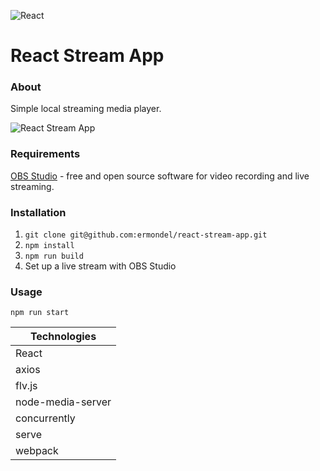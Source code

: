 ![React](https://github.com/ermondel/wiki/blob/master/files/icons48b/React48b.png)

# React Stream App

### About

Simple local streaming media player.

![React Stream App](https://github.com/ermondel/wiki/blob/master/screens/react-stream-app.jpg)

### Requirements

[OBS Studio](https://obsproject.com/) - free and open source software for video recording and live streaming.

### Installation

1. `git clone git@github.com:ermondel/react-stream-app.git`
2. `npm install`
3. `npm run build`
4. Set up a live stream with OBS Studio

### Usage

`npm run start`

| Technologies      |
| ----------------- |
| React             |
| axios             |
| flv.js            |
| node-media-server |
| concurrently      |
| serve             |
| webpack           |
